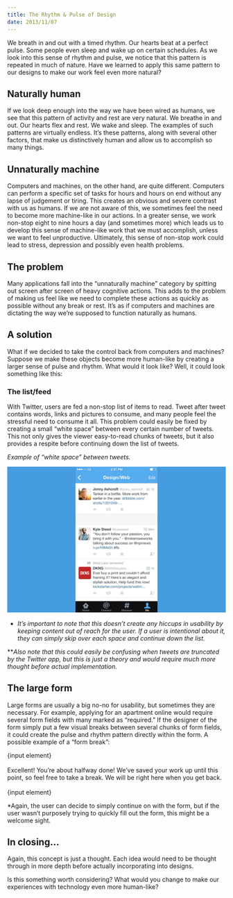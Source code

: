 ```yaml
---
title: The Rhythm & Pulse of Design
date: 2013/11/07
---
```

We breath in and out with a timed rhythm. Our hearts beat at a perfect pulse. Some people even sleep and wake up on certain schedules. As we look into this sense of rhythm and pulse, we notice that this pattern is repeated in much of nature. Have we learned to apply this same pattern to our designs to make our work feel even more natural?

## Naturally human
If we look deep enough into the way we have been wired as humans, we see that this pattern of activity and rest are very natural. We breathe in and out. Our hearts flex and rest. We wake and sleep. The examples of such patterns are virtually endless. It’s these patterns, along with several other factors, that make us distinctively human and allow us to accomplish so many things.

## Unnaturally machine
Computers and machines, on the other hand, are quite different. Computers can perform a specific set of tasks for hours and hours on end without any lapse of judgement or tiring. This creates an obvious and severe contrast with us as humans. If we are not aware of this, we sometimes feel the need to become more machine-like in our actions. In a greater sense, we work non-stop eight to nine hours a day (and sometimes more) which leads us to develop this sense of machine-like work that we must accomplish, unless we want to feel unproductive. Ultimately, this sense of non-stop work could lead to stress, depression and possibly even health problems.

## The problem
Many applications fall into the “unnaturally machine” category by spitting out screen after screen of heavy cognitive actions. This adds to the problem of making us feel like we need to complete these actions as quickly as possible without any break or rest. It’s as if computers and machines are dictating the way we’re supposed to function naturally as humans.

## A solution
What if we decided to take the control back from computers and machines? Suppose we make these objects become more human-like by creating a larger sense of pulse and rhythm. What would it look like? Well, it could look something like this:

### The list/feed
With Twitter, users are fed a non-stop list of items to read. Tweet after tweet contains words, links and pictures to consume, and many people feel the stressful need to consume it all. This problem could easily be fixed by creating a small “white space” between every certain number of tweets. This not only gives the viewer easy-to-read chunks of tweets, but it also provides a respite before continuing down the list of tweets.

*Example of “white space” between tweets.*

![twitter white space example](images/twitter-example.jpg)

* *It’s important to note that this doesn’t create any hiccups in usability by keeping content out of reach for the user. If a user is intentional about it, they can simply skip over each space and continue down the list.*

***Also note that this could easily be confusing when tweets are truncated by the Twitter app, but this is just a theory and would require much more thought before actual implementation.*

## The large form
Large forms are usually a big no-no for usability, but sometimes they are necessary. For example, applying for an apartment online would require several form fields with many marked as “required.” If the designer of the form simply put a few visual breaks between several chunks of form fields, it could create the pulse and rhythm pattern directly within the form. A possible example of a “form break”:


<div class="example">
{input element}<br /><br />
Excellent! You’re about halfway done! We’ve saved your work up until this point, so feel free to take a break. We will be right here when you get back.<br /><br />
{input element}
</div>


*Again, the user can decide to simply continue on with the form, but if the user wasn’t purposely trying to quickly fill out the form, this might be a welcome sight.

## In closing…
Again, this concept is just a thought. Each idea would need to be thought through in more depth before actually incorporating into designs.

Is this something worth considering? What would you change to make our experiences with technology even more human-like?
